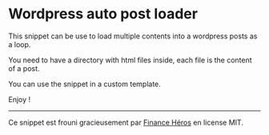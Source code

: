 # Wordpress auto post loader

This snippet can be use to load multiple contents into a wordpress posts as a loop.

You need to have a directory with html files inside, each file is the content of a post.

You can use the snippet in a custom template. 

Enjoy !

---

Ce snippet est frouni gracieusement par [Finance Héros](https://https://finance-heros.fr) en license MIT. 
